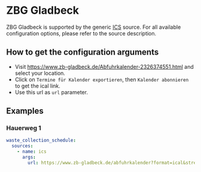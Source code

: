 # ZBG Gladbeck

ZBG Gladbeck is supported by the generic [ICS](/doc/source/ics.md) source. For all available configuration options, please refer to the source description.


## How to get the configuration arguments

- Visit <https://www.zb-gladbeck.de/Abfuhrkalender-2326374551.html> and select your location.  
- Click on `Termine für Kalender exportieren`, then `Kalender abonnieren` to get the ical link.
- Use this url as `url` parameter.

## Examples

### Hauerweg 1

```yaml
waste_collection_schedule:
  sources:
    - name: ics
      args:
        url: https://www.zb-gladbeck.de/abfuhrkalender?format=ical&street=25689416&number=1
```

